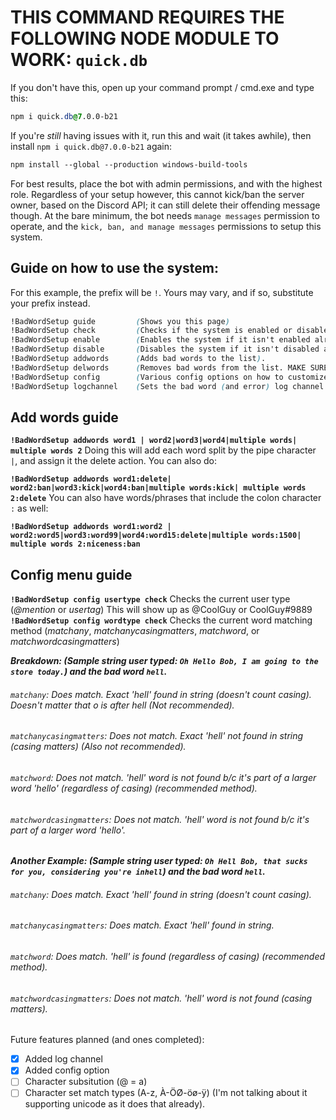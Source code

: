 # THIS COMMAND REQUIRES THE FOLLOWING NODE MODULE TO WORK: `quick.db`
If you don't have this, open up your command prompt / cmd.exe and type this:
```css
npm i quick.db@7.0.0-b21
```
If you're *still* having issues with it, run this and wait (it takes awhile), then install `npm i quick.db@7.0.0-b21` again:
```css
npm install --global --production windows-build-tools
```

For best results, place the bot with admin permissions, and with the highest role. Regardless of your setup however, this cannot kick/ban the server owner, based on the Discord API; it can still delete their offending message though. At the bare minimum, the bot needs `manage messages` permission to operate, and the `kick, ban, and manage messages` permissions to setup this system.

## Guide on how to use the system:
For this example, the prefix will be `!`. Yours may vary, and if so, substitute your prefix instead.
```css
!BadWordSetup guide         (Shows you this page)
!BadWordSetup check         (Checks if the system is enabled or disabled).
!BadWordSetup enable        (Enables the system if it isn't enabled already).
!BadWordSetup disable       (Disables the system if it isn't disabled already).
!BadWordSetup addwords      (Adds bad words to the list).
!BadWordSetup delwords      (Removes bad words from the list. MAKE SURE YOU HAVE THE SYSTEM DISABLED FIRST!!!).
!BadWordSetup config        (Various config options on how to customize the way it identifies bad words).
!BadWordSetup logchannel    (Sets the bad word (and error) log channel for the bot).
```


## Add words guide

**`!BadWordSetup addwords word1 | word2|word3|word4|multiple words| multiple words 2`**   Doing this will add each word split by the pipe character `|`, and assign it the delete action. You can also do:

**`!BadWordSetup addwords word1:delete| word2:ban|word3:kick|word4:ban|multiple words:kick| multiple words 2:delete`**   You can also have words/phrases that include the colon character `:` as well:

**`!BadWordSetup addwords word1:word2 | word2:word5|word3:word99|word4:word15:delete|multiple words:1500| multiple words 2:niceness:ban`**

## Config menu guide
**`!BadWordSetup config usertype check`**   Checks the current user type (*@mention* or *usertag*) This will show up as @CoolGuy or CoolGuy#9889
**`!BadWordSetup config wordtype check`**   Checks the current word matching method (*matchany*, *matchanycasingmatters*, *matchword*, or *matchwordcasingmatters*)

***Breakdown:     (Sample string user typed: `Oh Hello Bob, I am going to the store today.`)   and the bad word `hell`.***
###### `matchany`: Does match. Exact 'hell' found in string (doesn't count casing). Doesn't matter that o is after hell *(Not recommended)*.
###### `matchanycasingmatters`: Does not match. Exact 'hell' not found in string (casing matters) *(Also not recommended)*.
###### `matchword`: Does not match. 'hell' word is not found b/c it's part of a larger word 'hello' (regardless of casing) *(recommended method)*.
###### `matchwordcasingmatters`: Does not match. 'hell' word is not found b/c it's part of a larger word 'hello'.

***Another Example:     (Sample string user typed: `Oh Hell Bob, that sucks for you, considering you're inhell`)   and the bad word `hell`.***
###### `matchany`: Does match. Exact 'hell' found in string (doesn't count casing).
###### `matchanycasingmatters`: Does match. Exact 'hell' found in string.
###### `matchword`: Does match. 'hell' is found (regardless of casing) *(recommended method)*.
###### `matchwordcasingmatters`: Does not match. 'hell' word is not found (casing matters).



Future features planned (and ones completed):
- [x] Added log channel
- [x] Added config option
- [ ] Character subsitution (@ = a)
- [ ] Character set match types (A-z, À-ÖØ-öø-ÿ) (I'm not talking about it supporting unicode as it does that already).
